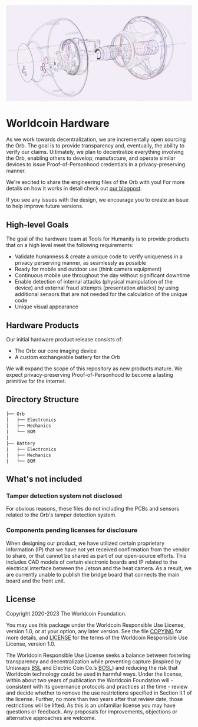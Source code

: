 ![Overview](overview.png)

# Worldcoin Hardware

As we work towards decentralization, we are incrementally open sourcing the Orb. The goal is to provide transparency and, eventually, the ability to verify our claims. Ultimately, we plan to decentralize everything involving the Orb, enabling others to develop, manufacture, and operate similar devices to issue Proof-of-Personhood credentials in a privacy-preserving manner. 

We're excited to share the engineering files of the Orb with you! For more details on how it works in detail check out [our blogpost](https://worldcoin.org/blog/tech/opening-orb-look-inside-worldcoin-biometric-imaging-device/).

If you see any issues with the design, we encourage you to create an issue to help improve future versions. 

## High-level Goals

The goal of the hardware team at Tools for Humanity is to provide products that on a high level meet the following requirements:

* Validate humanness & create a unique code to verify uniqueness in a privacy perserving manner, as seamlessly as possible
* Ready for mobile and outdoor use (think camera equipment)
* Continuous mobile use throughout the day without significant downtime
* Enable detection of internal attacks (physical manipulation of the device) and external fraud attempts (presentation attacks) by using additional sensors that are not needed for the calculation of the unique code
* Unique visual appearance

## Hardware Products

Our initial hardware product release consists of: 

* The Orb: our core imaging device
* A custom exchangeable battery for the Orb

We will expand the scope of this repository as new products mature. We expect privacy-preserving Proof-of-Personhood to become a lasting primitive for the internet.

## Directory Structure

    ├── Orb
    │   ├── Electronics
    │   ├── Mechanics
    |   └── BOM
    |
    ├── Battery
    |   ├── Electronics
    │   ├── Mechanics
    |   └── BOM

## What's not included

### Tamper detection system not disclosed 

For obvious reasons, these files do not including the PCBs and sensors related to the Orb's tamper detection system. 

### Components pending licenses for disclosure

When designing our product, we have utilized certain proprietary information (IP) that we have not yet received confirmation from the vendor to share, or that cannot be shared as part of our open-source efforts. This includes CAD models of certain electronic boards and IP related to the electrical interface between the Jetson and the heat camera. As a result, we are currently unable to publish the bridge board that connects the main board and the front unit.

## License

Copyright 2020-2023 The Worldcoin Foundation.

You may use this package under the Worldcoin Responsible Use License, version 1.0, or at your option, any later version. See the file [COPYING](COPYING.md) for more details, and [LICENSE](LICENSE.md) for the terms of the Worldcoin Responsible Use License, version 1.0.


The Worldcoin Responsible Use License seeks a balance between fostering transparency and decentralization while preventing capture (inspired by Uniswaps [BSL](https://uniswapfoundation.mirror.xyz/lr8hUW5FFYWmvsm9ZmO6bLdLAaAx5EAnFEbJG_OTd8g) and Electric Coin Co.’s [BOSL](https://electriccoin.co/blog/introducing-tgppl-a-radically-new-type-of-open-source-license/)) and reducing the risk that Worldcoin technology could be used in harmful ways. Under the license, within about two years of publication the Worldcoin Foundation will - consistent with its governance protocols and practices at the time - review and decide whether to remove the use restrictions specified in Section II.1 of the license. Further, no more than two years after that review date, those restrictions will be lifted. As this is an unfamiliar license you may have questions or feedback. Any proposals for improvements, objections or alternative approaches are welcome. 
